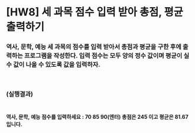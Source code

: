 # [HW8] 세 과목 점수 입력 받아 총점, 평균 출력하기
<h3>
역사, 문학, 예능 세 과목의 점수를 입력 받아서 총점과 평균을 구한 후에 출력하는 프로그램을 작성한다. 입력 점수는 모두 양의 정수 값이며 평균이 실수 값이 나올 수 있도록 값을 입력하자.

</br></br>
(실행결과)
</br></br></h3>
<h4>
역사, 문학, 예능 점수를 입력하세요 : 70 85 90(엔터) 총점은 245 이고 평균은 81.67 입니다.
</h4>